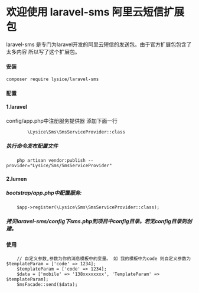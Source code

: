 # 欢迎使用 laravel-sms 阿里云短信扩展包

laravel-sms 是专门为laravel开发的阿里云短信的发送包。由于官方扩展包包含了太多内容 所以写了这个扩展包。


#### 安装

    composer require lysice/laravel-sms

#### 配置
#### 1.laravel
config/app.php中注册服务提供器 添加下面一行
```
        \Lysice\Sms\SmsServiceProvider::class
```
##### 执行命令发布配置文件
```
    php artisan vendor:publish --provider="Lysice/Sms/SmsServiceProvider"
```
#### 2.lumen
##### bootstrap/app.php中配置服务:
```
    $app->register(\Lysice\Sms\SmsServiceProvider::class);
```
##### 拷贝laravel-sms/config下sms.php到项目中config目录。若无config目录则创建。
#### 使用
```
    // 自定义参数,参数为你的消息模板中的变量。 如 我的模板中为code 则自定义参数为 $templateParam = ['code' => 1234];
    $templateParam = ['code' => 1234];
	$data = ['mobile' => '138xxxxxxxx', 'TemplateParam' => $templateParam];
	SmsFacade::send($data);
```
